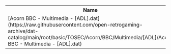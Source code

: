 <table>
<tr><th>Name</th><th>Size</th></tr>
<tr><td>[Acorn BBC - Multimedia - [ADL].dat](https://raw.githubusercontent.com/open-retrogaming-archive/dat-catalog/main/root/basic/TOSEC/Acorn/BBC/Multimedia/[ADL]/Acorn BBC - Multimedia - [ADL].dat)</td><td>8013</td></tr>
</table>
